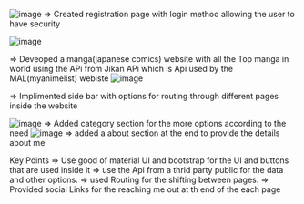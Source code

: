 ![image](https://user-images.githubusercontent.com/87927240/146935745-d3280eb5-90ac-474a-bb9b-ba10978dafcc.png)
=> Created registration page with login method allowing the user to have security


![image](https://user-images.githubusercontent.com/87927240/144968794-e3868520-5df1-48e5-a53a-4d6e747ddcea.png)


=> Deveoped a manga(japanese comics) website with all the Top manga in world using the APi from Jikan APi which is Api used by the MAL(myanimelist) webiste
![image](https://user-images.githubusercontent.com/87927240/144968995-45e0a704-5d24-4656-b7b9-d6ffe3bc6310.png)

=> Implimented side bar with options for routing through different pages inside the website

![image](https://user-images.githubusercontent.com/87927240/144969033-aa2658b7-59e1-4fa8-8eae-e8f5dbdb0616.png)
=> Added category section for the more options according to the need 
![image](https://user-images.githubusercontent.com/87927240/144969084-f6166a9e-691a-4b01-9b7a-70201af04dfd.png)
=> added a about section at the end to provide the details about me 

Key Points 
=> Use good of material UI and bootstrap for the UI and buttons that are used inside it 
=> use the Api from a thrid party public for the data and other options.
=> used Routing for the shifting between pages.
=> Provided social Links for the reaching me out at th end of the each page 
